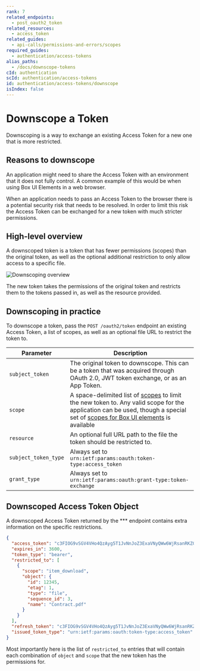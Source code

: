 ```yaml
---
rank: 7
related_endpoints:
  - post_oauth2_token
related_resources:
  - access_token
related_guides:
  - api-calls/permissions-and-errors/scopes
required_guides:
  - authentication/access-tokens
alias_paths:
  - /docs/downscope-tokens
cId: authentication
scId: authentication/access-tokens
id: authentication/access-tokens/downscope
isIndex: false
---
```

# Downscope a Token

Downscoping is a way to exchange an existing Access Token for a new one that is
more restricted.

## Reasons to downscope

An application might need to share the Access Token with an
environment that it does not fully control. A common example of this would be
when using Box UI Elements in a web browser.

When an application needs to pass an Access Token to the browser there is a
potential security risk that needs to be resolved. In order to limit this risk the
Access Token can be exchanged for a new token with much stricter permissions.

## High-level overview

A downscoped token is a token that has fewer permissions (scopes) than the
original token, as well as the optional additional restriction to only allow
access to a specific file.

<ImageFrame border>

![Downscoping overview](./downscope.png)

</ImageFrame>

The new token takes the permissions of the original token and restricts them
to the tokens passed in, as well as the resource provided.

## Downscoping in practice

To downscope a token, pass the `POST /oauth2/token` endpoint an existing Access
Token, a list of scopes, as well as an optional file URL to restrict the token to.

<Samples id="post_oauth2_token" variant="downscope_token">

</Samples>

<!-- markdownlint-disable line-length -->

| Parameter            | Description                                                                                                                                                                                           |
| -------------------- | ----------------------------------------------------------------------------------------------------------------------------------------------------------------------------------------------------- |
| `subject_token`      | The original token to downscope. This can be a token that was acquired through OAuth 2.0, JWT token exchange, or as an App Token.                                                                     |
| `scope`              | A space-delimited list of [scopes][scopes] to limit the new token to. Any valid scope for the application can be used, though a special set of [scopes for Box UI elements][scopes_down] is available |
| `resource`           | An optional full URL path to the file the token should be restricted to.                                                                                                                              |
| `subject_token_type` | Always set to `urn:ietf:params:oauth:token-type:access_token`                                                                                                                                         |
| `grant_type`         | Always set to `urn:ietf:params:oauth:grant-type:token-exchange`                                                                                                                                       |

<!-- markdownlint-enable line-length -->

## Downscoped Access Token Object

A downscoped Access Token returned by the \*\*\* endpoint contains extra
information on the specific restrictions.

```json
{
  "access_token": "c3FIOG9vSGV4VHo4QzAyg5T1JvNnJoZ3ExaVNyQWw6WjRsanRKZG5lQk9qUE1BVQ",
  "expires_in": 3600,
  "token_type": "bearer",
  "restricted_to": [
    {
      "scope": "item_download",
      "object": {
        "id": 12345,
        "etag": 1,
        "type": "file",
        "sequence_id": 3,
        "name": "Contract.pdf"
      }
    }
  ],
  "refresh_token": "c3FIOG9vSGV4VHo4QzAyg5T1JvNnJoZ3ExaVNyQWw6WjRsanRKZG5lQk9qUE1BVQ",
  "issued_token_type": "urn:ietf:params:oauth:token-type:access_token"
}
```

Most importantly here is the list of `restricted_to` entries that will contain
each combination of `object` and `scope` that the new token has the permissions for.

[scopes]: guide://api-calls/permissions-and-errors/scopes

[scopes_down]: guide://api-calls/permissions-and-errors/scopes/#scopes-for-downscoping
